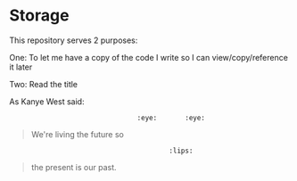 # Storage
This repository serves 2 purposes:

One: To let me have a copy of the code I write so I can view/copy/reference it later

Two: Read the title

As Kanye West said:

                                    :eye:       :eye:

> We're living the future so

                                            :lips:
> the present is our past.
